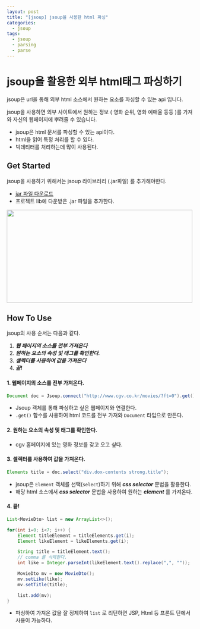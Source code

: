 ```yaml
---
layout: post
title: "[jsoup] jsoup을 사용한 html 파싱"
categories:
  - jsoup
tags:
  - jsoup
  - parsing
  - parse
---
```




# jsoup을 활용한 외부 html태그 파싱하기



jsoup은 url을 통해 외부 html 소스에서 원하는 요소를 파싱할 수 있는 api 입니다.

jsoup을 사용하면 외부 사이트에서 원하는 정보 ( 영화 순위, 영화 예매율 등등 )를 가져와 자신의 웹페이지에 뿌려줄 수 있습니다.









- jsoup은 html 문서를 파싱할 수 있는 api이다.
- html을 읽어 특정 처리를 할 수 있다.
- 빅데티터를 처리하는데 많이 사용된다.








## Get Started

jsoup을 사용하기 위해서는 jsoup 라이브러리 (.jar파일) 를 추가해야한다.

- [jar 파일 다운로드](https://jsoup.org/download)
- 프로젝트 lib에 다운받은 .jar 파일을 추가한다.

<img src="https://i.imgur.com/c3zuxkK.png" width="500px" height="250px"/>





## How To Use

jsoup의 사용 순서는 다음과 같다.

1. ***웹 페이지의 소스를 전부 가져온다***
2. ***원하는 요소의 속성 및 태그를 확인한다.***
3. ***셀렉터를 사용하여 값을 가져온다***
4. ***끝!***



#### 1. 웹페이지의 소스를 전부 가져온다.

```java
Document doc = Jsoup.connect("http://www.cgv.co.kr/movies/?ft=0").get();
```

- Jsoup 객체를 통해 파싱하고 싶은 웹페이지와 연결한다.
- ```.get()``` 함수를 사용하여 html 코드를 전부 가져와 ```Document``` 타입으로 만든다.




#### 2. 원하는 요소의 속성 및 태그를 확인한다.

- cgv 홈페이지에 있는 영화 정보를 갖고 오고 싶다.



#### 3. 셀렉터를 사용하여 값을 가져온다.


```java
Elements title = doc.select("div.dox-contents strong.title");
```

- jsoup은 ```Element``` 객체를 선택(```select```)하기 위해 ***css selector*** 문법을 활용한다.
- 해당 html 소스에서 ***css selector*** 문법을 사용하여 원하는 ***element*** 를 가져온다.



#### 4. 끝!

```java
List<MovieDto> list = new ArrayList<>();

for(int i=0; i<7; i++) {
    Element titleElement = titleElements.get(i);
    Element likeElement = likeElements.get(i);

    String title = titleElement.text();
    // comma 를 삭제한다.
    int like = Integer.parseInt(likeElement.text().replace(",", ""));

    MovieDto mv = new MovieDto();
    mv.setLike(like);
    mv.setTitle(title);

    list.add(mv);
}
```

- 파싱하여 가져온 값을 잘 정제하여 ```list``` 로 리턴하면 JSP, Html 등 프론트 단에서 사용이 가능하다.
